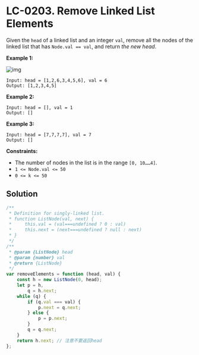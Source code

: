 # LC-0203. Remove Linked List Elements

Given the `head` of a linked list and an integer `val`, remove all the nodes of the linked list that has `Node.val == val`, and return _the new head_.

**Example 1:**

![img](https://assets.leetcode.com/uploads/2021/03/06/removelinked-list.jpg)

```
Input: head = [1,2,6,3,4,5,6], val = 6
Output: [1,2,3,4,5]
```

**Example 2:**

```
Input: head = [], val = 1
Output: []
```

**Example 3:**

```
Input: head = [7,7,7,7], val = 7
Output: []
```

**Constraints:**

-   The number of nodes in the list is in the range `[0, 10……4]`.
-   `1 <= Node.val <= 50`
-   `0 <= k <= 50`

## Solution

```javascript
/**
 * Definition for singly-linked list.
 * function ListNode(val, next) {
 *     this.val = (val===undefined ? 0 : val)
 *     this.next = (next===undefined ? null : next)
 * }
 */
/**
 * @param {ListNode} head
 * @param {number} val
 * @return {ListNode}
 */
var removeElements = function (head, val) {
    const h = new ListNode(0, head);
    let p = h,
        q = h.next;
    while (q) {
        if (q.val === val) {
            p.next = q.next;
        } else {
            p = p.next;
        }
        q = q.next;
    }
    return h.next; // 注意不要返回head
};
```
